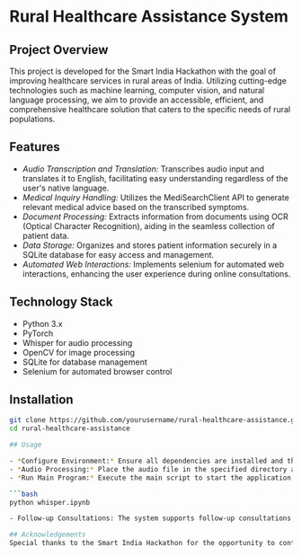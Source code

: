 # Rural Healthcare Assistance System

## Project Overview
This project is developed for the Smart India Hackathon with the goal of improving healthcare services in rural areas of India. Utilizing cutting-edge technologies such as machine learning, computer vision, and natural language processing, we aim to provide an accessible, efficient, and comprehensive healthcare solution that caters to the specific needs of rural populations.

## Features
- *Audio Transcription and Translation:* Transcribes audio input and translates it to English, facilitating easy understanding regardless of the user's native language.
- *Medical Inquiry Handling:* Utilizes the MediSearchClient API to generate relevant medical advice based on the transcribed symptoms.
- *Document Processing:* Extracts information from documents using OCR (Optical Character Recognition), aiding in the seamless collection of patient data.
- *Data Storage:* Organizes and stores patient information securely in a SQLite database for easy access and management.
- *Automated Web Interactions:* Implements selenium for automated web interactions, enhancing the user experience during online consultations.

## Technology Stack

- Python 3.x
- PyTorch
- Whisper for audio processing
- OpenCV for image processing
- SQLite for database management
- Selenium for automated browser control

## Installation

```bash
git clone https://github.com/yourusername/rural-healthcare-assistance.git
cd rural-healthcare-assistance

## Usage

- *Configure Environment:* Ensure all dependencies are installed and the environment is correctly set up.
- *Audio Processing:* Place the audio file in the specified directory and run the audio transcription module.
- *Run Main Program:* Execute the main script to start the application.

```bash
python whisper.ipynb

- Follow-up Consultations: The system supports follow-up consultations, making it easier for patients to continue their treatment.

## Acknowledgements
Special thanks to the Smart India Hackathon for the opportunity to contribute to this meaningful project. Our mentors and supporters who guided us throughout the process.
